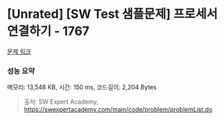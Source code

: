 # [Unrated] [SW Test 샘플문제] 프로세서 연결하기 - 1767 

[문제 링크](https://swexpertacademy.com/main/code/problem/problemDetail.do?contestProbId=AV4suNtaXFEDFAUf) 

### 성능 요약

메모리: 13,548 KB, 시간: 150 ms, 코드길이: 2,204 Bytes



> 출처: SW Expert Academy, https://swexpertacademy.com/main/code/problem/problemList.do